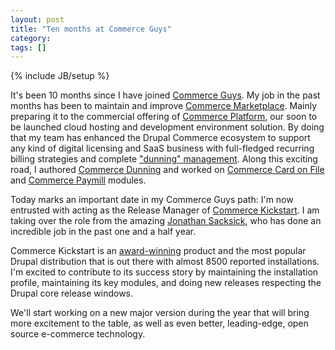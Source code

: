 ```yaml
---
layout: post
title: "Ten months at Commerce Guys"
category: 
tags: []
---
```

{% include JB/setup %}

It's been 10 months since I have joined [Commerce Guys](http://commerceguys.com). My job in the past months has been to maintain and improve [Commerce Marketplace](http://marketplace.commerceguys.com). Mainly preparing it to the commercial offering of [Commerce Platform](http://marketplace.commerceguys.com/platform), our soon to be launched cloud hosting and development environment solution. By doing that my team has enhanced the Drupal Commerce ecosystem to support any kind of digital licensing and SaaS business with full-fledged recurring billing strategies and complete <a href="http://en.wikipedia.org/wiki/Dunning_(process)">"dunning" management</a>. Along this exciting road, I authored [Commerce Dunning](http://drupal.org/project/commerce_dunning) and worked on [Commerce Card on File](http://drupal.org/project/commerce_cardonfile) and [Commerce Paymill](http://drupal.org/project/commerce_paymill) modules.

Today marks an important date in my Commerce Guys path: I'm now entrusted with acting as the Release Manager of [Commerce Kickstart](http://drupal.org/project/commerce_kickstart). I am taking over the role from the amazing [Jonathan Sacksick](http://drupal.org/user/972218), who has done an incredible job in the past one and a half year. 

Commerce Kickstart is an [award-winning](http://commerceguys.com/awards) product and the most popular Drupal distribution that is out there with almost 8500 reported installations. I'm excited to contribute to its success story by maintaining the installation profile, maintaining its key modules, and doing new releases respecting the Drupal core release windows.

We'll start working on a new major version during the year that will bring more excitement to the table, as well as even better, leading-edge, open source e-commerce technology.
